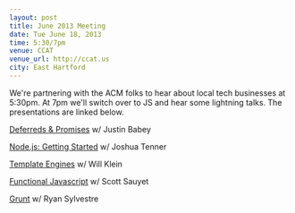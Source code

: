 ```yaml
---
layout: post
title: June 2013 Meeting
date: Tue June 18, 2013
time: 5:30/7pm
venue: CCAT
venue_url: http://ccat.us
city: East Hartford
---
```


We're partnering with the ACM folks to hear about local tech businesses at 5:30pm.
At 7pm we'll switch over to JS and hear some lightning talks.
The presentations are linked below.

[Deferreds & Promises](http://justinbabey.com/presentations/jsDeferreds.html) w/ Justin Babey

[Node.js: Getting Started](http://slid.es/jtenner/nodejs-getting-started) w/ Joshua Tenner

[Template Engines](http://slid.es/willklein/template-engines-in-5-minutes) w/ Will Klein

[Functional Javascript](http://scott.sauyet.com/Javascript/Talk/Compose/) w/ Scott Sauyet

[Grunt](http://gruntjs.com) w/ Ryan Sylvestre